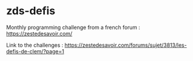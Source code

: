 # zds-defis

Monthly programming challenge from a french forum : https://zestedesavoir.com/

Link to the challenges : <https://zestedesavoir.com/forums/sujet/3813/les-defis-de-clem/?page=1>
